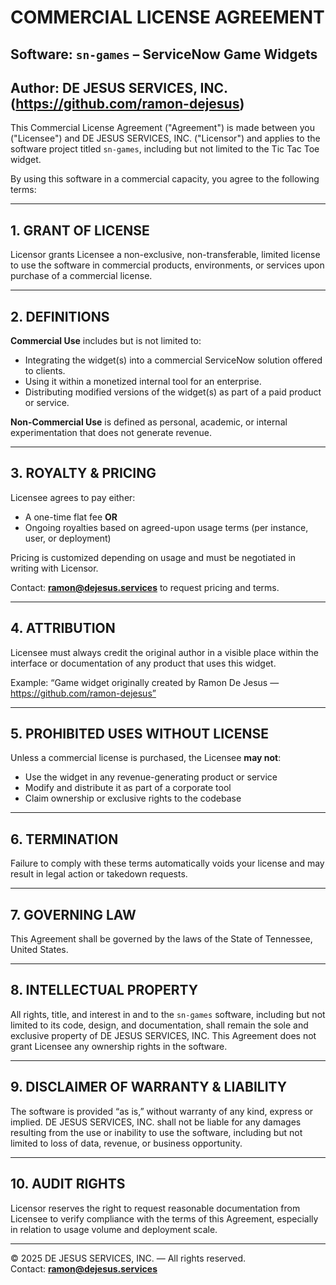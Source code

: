 # COMMERCIAL LICENSE AGREEMENT

## Software: `sn-games` – ServiceNow Game Widgets  
## Author: DE JESUS SERVICES, INC. (https://github.com/ramon-dejesus)

This Commercial License Agreement ("Agreement") is made between you ("Licensee") and DE JESUS SERVICES, INC. ("Licensor") and applies to the software project titled `sn-games`, including but not limited to the Tic Tac Toe widget.

By using this software in a commercial capacity, you agree to the following terms:

---

## 1. GRANT OF LICENSE
Licensor grants Licensee a non-exclusive, non-transferable, limited license to use the software in commercial products, environments, or services upon purchase of a commercial license.

---

## 2. DEFINITIONS
**Commercial Use** includes but is not limited to:
- Integrating the widget(s) into a commercial ServiceNow solution offered to clients.
- Using it within a monetized internal tool for an enterprise.
- Distributing modified versions of the widget(s) as part of a paid product or service.

**Non-Commercial Use** is defined as personal, academic, or internal experimentation that does not generate revenue.

---

## 3. ROYALTY & PRICING
Licensee agrees to pay either:
- A one-time flat fee **OR**
- Ongoing royalties based on agreed-upon usage terms (per instance, user, or deployment)

Pricing is customized depending on usage and must be negotiated in writing with Licensor.

Contact: **ramon@dejesus.services** to request pricing and terms.

---

## 4. ATTRIBUTION
Licensee must always credit the original author in a visible place within the interface or documentation of any product that uses this widget.

Example: “Game widget originally created by Ramon De Jesus — https://github.com/ramon-dejesus”

---

## 5. PROHIBITED USES WITHOUT LICENSE
Unless a commercial license is purchased, the Licensee **may not**:
- Use the widget in any revenue-generating product or service
- Modify and distribute it as part of a corporate tool
- Claim ownership or exclusive rights to the codebase

---

## 6. TERMINATION
Failure to comply with these terms automatically voids your license and may result in legal action or takedown requests.

---

## 7. GOVERNING LAW
This Agreement shall be governed by the laws of the State of Tennessee, United States.

---

## 8. INTELLECTUAL PROPERTY
All rights, title, and interest in and to the `sn-games` software, including but not limited to its code, design, and documentation, shall remain the sole and exclusive property of DE JESUS SERVICES, INC. This Agreement does not grant Licensee any ownership rights in the software.

---

## 9. DISCLAIMER OF WARRANTY & LIABILITY
The software is provided “as is,” without warranty of any kind, express or implied. DE JESUS SERVICES, INC. shall not be liable for any damages resulting from the use or inability to use the software, including but not limited to loss of data, revenue, or business opportunity.

---

## 10. AUDIT RIGHTS
Licensor reserves the right to request reasonable documentation from Licensee to verify compliance with the terms of this Agreement, especially in relation to usage volume and deployment scale.

---

© 2025 DE JESUS SERVICES, INC. — All rights reserved.  
Contact: **ramon@dejesus.services**

